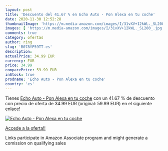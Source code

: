 ```yaml
---
layout: post
title: 'Descuento del 41.67 % en Echo Auto - Pon Alexa en tu coche'
date: 2020-11-30 12:52:28
thumbnailImage: 'https://m.media-amazon.com/images/I/31vXV+12kWL._SL200_.jpg'
images: [ 'https://m.media-amazon.com/images/I/31vXV+12kWL._SL200_.jpg' ]
comments: true
category: ofertas
author: ring
slug: 'B078YP59TT-es'
description:
actualPrice: 34.99 EUR
currency: EUR
price: 34.99
comparePrice: 59.99 EUR
inStock: true
prodname: 'Echo Auto - Pon Alexa en tu coche'
country: 'es'
---
```


Tienes [Echo Auto - Pon Alexa en tu coche](https://www.amazon.es/dp/B078YP59TT/?tag=tolees-21) con un 41.67 % de descuento con precio de oferta de 34.99 EUR (original: 59.99 EUR) en el siguiente enlace!

[![Echo Auto - Pon Alexa en tu coche](https://m.media-amazon.com/images/I/31vXV+12kWL._SL200_.jpg)](https://www.amazon.es/dp/B078YP59TT/?tag=tolees-21)

[Accede a la oferta!!](https://www.amazon.es/dp/B078YP59TT/?tag=tolees-21)

Links participate in Amazon Associate program and might generate a comission on qualifying sales


